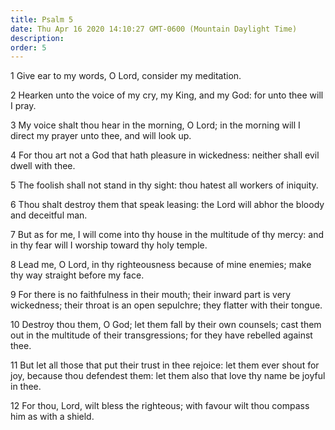 ```yaml
---
title: Psalm 5
date: Thu Apr 16 2020 14:10:27 GMT-0600 (Mountain Daylight Time)
description: 
order: 5
---
```


<p>1 Give ear to my words, O Lord, consider my meditation.</p>
<p>
  2 Hearken unto the voice of my cry, my King, and my God: for unto thee will I
  pray.
</p>
<p>
  3 My voice shalt thou hear in the morning, O Lord; in the morning will I
  direct my prayer unto thee, and will look up.
</p>
<p>
  4 For thou art not a God that hath pleasure in wickedness: neither shall evil
  dwell with thee.
</p>
<p>
  5 The foolish shall not stand in thy sight: thou hatest all workers of
  iniquity.
</p>
<p>
  6 Thou shalt destroy them that speak leasing: the Lord will abhor the bloody
  and deceitful man.
</p>
<p>
  7 But as for me, I will come into thy house in the multitude of thy mercy: and
  in thy fear will I worship toward thy holy temple.
</p>
<p>
  8 Lead me, O Lord, in thy righteousness because of mine enemies; make thy way
  straight before my face.
</p>
<p>
  9 For there is no faithfulness in their mouth; their inward part is very
  wickedness; their throat is an open sepulchre; they flatter with their tongue.
</p>
<p>
  10 Destroy thou them, O God; let them fall by their own counsels; cast them
  out in the multitude of their transgressions; for they have rebelled against
  thee.
</p>
<p>
  11 But let all those that put their trust in thee rejoice: let them ever shout
  for joy, because thou defendest them: let them also that love thy name be
  joyful in thee.
</p>
<p>
  12 For thou, Lord, wilt bless the righteous; with favour wilt thou compass him
  as with a shield.
</p>
